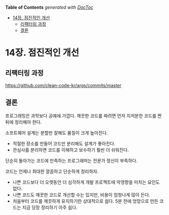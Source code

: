 <!-- START doctoc generated TOC please keep comment here to allow auto update -->
<!-- DON'T EDIT THIS SECTION, INSTEAD RE-RUN doctoc TO UPDATE -->
**Table of Contents**  *generated with [DocToc](https://github.com/thlorenz/doctoc)*

- [14장. 점진적인 개선](#14%EC%9E%A5-%EC%A0%90%EC%A7%84%EC%A0%81%EC%9D%B8-%EA%B0%9C%EC%84%A0)
  - [리팩터링 과정](#%EB%A6%AC%ED%8C%A9%ED%84%B0%EB%A7%81-%EA%B3%BC%EC%A0%95)
  - [결론](#%EA%B2%B0%EB%A1%A0)

<!-- END doctoc generated TOC please keep comment here to allow auto update -->

# 14장. 점진적인 개선

## 리팩터링 과정

https://github.com/clean-code-kr/args/commits/master

## 결론

프로그래밍은 과학보다 공예에 가깝다. 깨끗한 코드를 짜려면 먼저 지저분한 코드를 짠 뒤에 정리해야 한다.

소프트웨어 설계는 분할만 잘해도 품질이 크게 높아진다.

- 적절한 장소를 만들어 코드만 분리해도 설계가 좋아진다.
- 관심사를 분리하면 코드를 이해하고 보수하기 훨씬 더 쉬워진다.

단순히 돌아가는 코드에 만족하는 프로그래머는 전문가 정신이 부족하다.

코드는 언제나 최대한 깔끔하고 단순하게 정리하자.

- 나쁜 코드보다 더 오랫동안 더 심각하게 개발 프로젝트에 악영향을 미치는 요인도 없다.
- 나쁜 코드도 깨끗한 코드로 개선할 수는 있지만, 비용이 엄청나게 많이 든다.
- 처음부터 코드를 깨끗하게 유지하기란 상대적으로 쉽다. 5분 전에 엉망으로 만든 코드는 지금 당장 정리하기 아주 쉽다.
